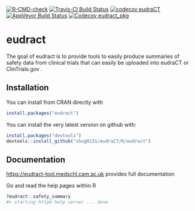 
<!-- badges: start -->

[![R-CMD-check](https://github.com/shug0131/eudraCT/workflows/R-CMD-check/badge.svg)](https://github.com/shug0131/eudract_pkg/actions)
[![Travis-CI Build
Status](https://travis-ci.com/shug0131/eudraCT.svg?branch=master)](https://travis-ci.com/shug0131/eudraCT)
[![codecov
eudraCT](https://codecov.io/github/shug0131/eudraCT/branch/master/graphs/badge.svg)](https://codecov.io/github/shug0131/eudraCT)
[![AppVeyor Build
Status](https://ci.appveyor.com/api/projects/status/github/shug0131/eudraCT?branch=master&svg=true)](https://ci.appveyor.com/project/shug0131/eudraCT)
[![Codecov
eudract_pkg](https://codecov.io/gh/shug0131/eudract_pkg/branch/master/graph/badge.svg)](https://codecov.io/gh/shug0131/eudract_pkg?branch=master)
<!-- badges: end -->

<!-- README.md is generated from README.Rmd. Please edit that file -->

# eudract

The goal of eudract is to provide tools to easily produce summaries of
safety data from clinical trials that can easily be uploaded into
eudraCT or ClinTrials.gov .

## Installation

You can install from CRAN directly with

``` r
install.packages("eudract")
```

You can install the very latest version on github with:

``` r
install.packages("devtools")
devtools::install_github("shug0131/eudraCT/R/eudract")
```

## Documentation

<https://eudract-tool.medschl.cam.ac.uk> provides full documentation

Go and read the help pages within R

``` r
?eudract::safety_summary
#> starting httpd help server ... done
```
